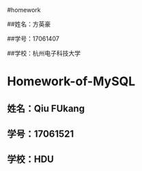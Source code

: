 #homework

##姓名：方英豪

##学号：17061407

##学校：杭州电子科技大学

# Homework-of-MySQL
## 姓名：Qiu FUkang
## 学号：17061521
## 学校：HDU
